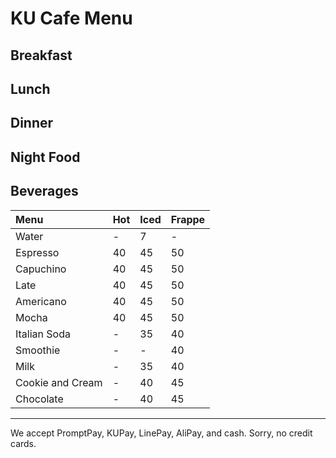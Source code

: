 # KU Cafe Menu


## Breakfast


## Lunch 


## Dinner


## Night Food


## Beverages
| Menu                     | Hot      | Iced      | Frappe    |
|:-------------------------|----------|-----------|-----------|
| Water                    | -        | 7         | -         |
| Espresso                 | 40       | 45        | 50        |
| Capuchino                | 40       | 45        | 50        |
| Late                     | 40       | 45        | 50        |
| Americano                | 40       | 45        | 50        |
| Mocha                    | 40       | 45        | 50        |
| Italian Soda             | -        | 35        | 40        |
| Smoothie                 | -        | -         | 40        |
| Milk                     | -        | 35        | 40        |
| Cookie and Cream         | -        | 40        | 45        |
| Chocolate                | -        | 40        | 45        |


---

We accept PromptPay, KUPay, LinePay, AliPay, and cash. Sorry, no credit cards.
